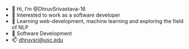 - 👋 Hi, I’m @DhruvSrivastava-16
- 👀 Interested to work as a software developer
- 🌱 Learning web-development, machine learning and exploring the field of NLP
- 💞️ Software Development 
- 📫 dhruvsri@usc.edu





<!---
DhruvSrivastava-16/DhruvSrivastava-16 is a ✨ special ✨ repository because its `README.md` (this file) appears on your GitHub profile.
You can click the Preview link to take a look at your changes.
--->
